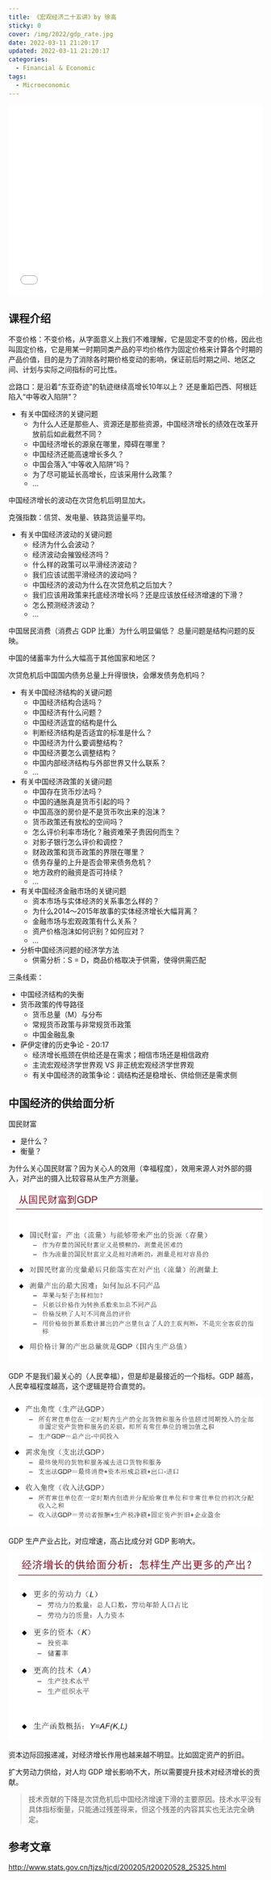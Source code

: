 ```yaml
---
title: 《宏观经济二十五讲》by 徐高
sticky: 0
cover: /img/2022/gdp_rate.jpg
date: 2022-03-11 21:20:17
updated: 2022-03-11 21:20:17
categories:
  - Financial & Economic
tags:
  - Microeconomic
---
```


<div style="position: relative; width: 100%; height: 0; padding-bottom: 75%;">
    <iframe src="//player.bilibili.com/player.html?aid=70557114&bvid=BV1oE411Z7TU&cid=122230289&page=1" scrolling="no" border="0" frameborder="no" framespacing="0" allowfullscreen="true" style="position: absolute; width: 100%; height: 100%; left: 0; top: 0;" sandbox="allow-top-navigation allow-same-origin allow-forms allow-scripts"></iframe>
</div>

## 课程介绍

不变价格：不变价格，从字面意义上我们不难理解，它是固定不变的价格，因此也叫固定价格，它是用某一时期同类产品的平均价格作为固定价格来计算各个时期的产品价值，目的是为了消除各时期价格变动的影响，保证前后时期之间、地区之间、计划与实际之间指标的可比性。

岔路口：是沿着“东亚奇迹”的轨迹继续高增长10年以上？
还是重蹈巴西、阿根廷陷入“中等收入陷阱”？

- 有关中国经济的关键问题
  - 为什么人还是那些人、资源还是那些资源，中国经济增长的绩效在改革开放前后如此截然不同？
  - 中国经济增长的源泉在哪里，障碍在哪里？
  - 中国经济还能高速增长多久？
  - 中国会落入“中等收入陷阱”吗？
  - 为了尽可能延长高增长，应该采用什么政策？
  - ...

中国经济增长的波动在次贷危机后明显加大。

克强指数：信贷、发电量、铁路货运量平均。

- 有关中国经济波动的关键问题
  - 经济为什么会波动？
  - 经济波动会摧毁经济吗？
  - 什么样的政策可以平滑经济波动？
  - 我们应该试图平滑经济的波动吗？
  - 中国经济的波动为什么在次贷危机之后加大？
  - 我们应该用政策来托底经济增长吗？还是应该放任经济增速的下滑？
  - 怎么预测经济波动？
  - ...

中国居民消费（消费占 GDP 比重）为什么明显偏低？
总量问题是结构问题的反映。

中国的储蓄率为什么大幅高于其他国家和地区？

次贷危机后中国国内债务总量上升得很快，会爆发债务危机吗？

- 有关中国经济结构的关键问题
  - 中国经济结构合适吗？
  - 中国经济有什么问题？
  - 中国经济适宜的结构是什么
  - 判断经济结构是否适宜的标准是什么？
  - 中国经济为什么要调整结构？
  - 中国经济要怎么调整结构？
  - 中国内部经济结构与外部世界又什么联系？
  - ...
- 有关中国经济政策的关键问题
  - 中国存在货币炒法吗？
  - 中国的通胀真是货币引起的吗？
  - 中国高涨的房价是不是货币吹出来的泡沫？
  - 货币政策还有放松的空间吗？
  - 怎么评价利率市场化？融资难荣子贵因何而生？
  - 对影子银行怎么评价和调控？
  - 财政政策和货币政策的界限在哪里？
  - 债务存量的上升是否会带来债务危机？
  - 地方政府的融资是否可持续？
  - ...
- 有关中国经济金融市场的关键问题
  - 资本市场与实体经济的关系事怎么样的？
  - 为什么2014～2015年故事的实体经济增长大幅背离？
  - 金融市场与宏观政策有什么关系？
  - 资产价格泡沫如何识别？如何应对？
  - ...
- 分析中国经济问题的经济学方法
  - 供需分析：S = D，商品价格取决于供需，使得供需匹配


三条线索：
- 中国经济结构的失衡
- 货币政策的传导路径
  - 货币总量（M）与分布
  - 常规货币政策与非常规货币政策
  - 中国金融乱象
- 萨伊定律的历史争论 - 20:17
  - 经济增长瓶颈在供给还是在需求；相信市场还是相信政府
  - 主流宏观经济学世界观 VS 非正统宏观经济学世界观
  - 有关中国经济的政策争论：调结构还是稳增长、供给侧还是需求侧



## 中国经济的供给面分析

国民财富
  - 是什么？
  - 衡量？

为什么关心国民财富？因为关心人的效用（幸福程度），效用来源人对外部的摄入，对产出的摄入比较容易从生产方测量。

![Why GDP](../../../img/2022/nationalwealth2gdp.jpg)

GDP 不是我们最关心的（人民幸福），但是却是最接近的一个指标。GDP 越高，人民幸福程度越高，这个逻辑是符合直觉的。

![How to calculate GDP](../../../img/2022/gdp_calculation.jpg)

GDP 生产产业占比，对应增速，高占比成分对 GDP 影响大。

![Y=AF(K,L)](../../../img/2022/lka.jpg)

资本边际回报递减，对经济增长作用也越来越不明显。比如固定资产的折旧。

扩大劳动力供给，对人均 GDP 增长影响不大，所以需要提升技术对经济增长的贡献。

> 技术贡献的下降是次贷危机后中国经济增速下滑的主要原因。技术水平没有具体指标衡量，只能通过残差得来，但这个残差的内容其实也无法完全确定。



## 参考文章

http://www.stats.gov.cn/tjzs/tjcd/200205/t20020528_25325.html
